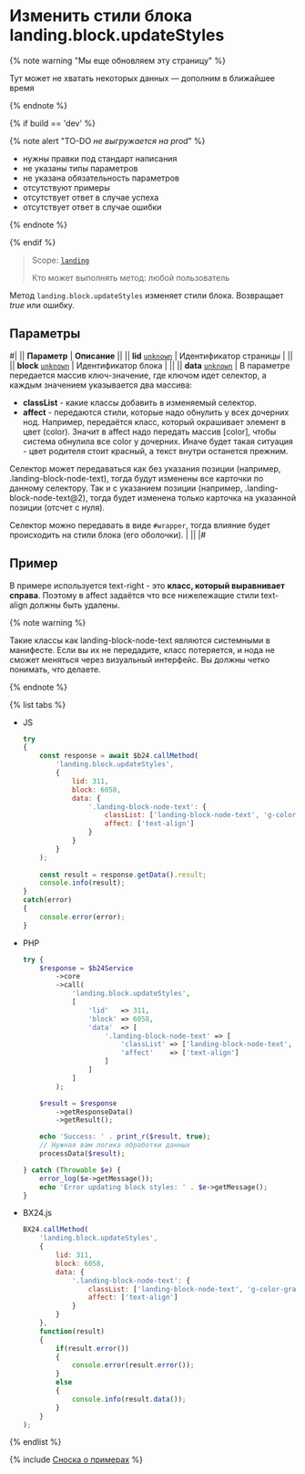 # Изменить стили блока landing.block.updateStyles

{% note warning "Мы еще обновляем эту страницу" %}

Тут может не хватать некоторых данных — дополним в ближайшее время

{% endnote %}

{% if build == 'dev' %}

{% note alert "TO-DO _не выгружается на prod_" %}

- нужны правки под стандарт написания
- не указаны типы параметров
- не указана обязательность параметров
- отсутствуют примеры
- отсутствует ответ в случае успеха
- отсутствует ответ в случае ошибки

{% endnote %}

{% endif %}

> Scope: [`landing`](../../../scopes/permissions.md)
>
> Кто может выполнять метод: любой пользователь

Метод `landing.block.updateStyles` изменяет стили блока. Возвращает _true_ или ошибку.

## Параметры

#|
|| **Параметр** | **Описание** ||
|| **lid**
[`unknown`](../../../data-types.md) | Идентификатор страницы | ||
|| **block**
[`unknown`](../../../data-types.md) | Идентификатор блока | ||
|| **data**
[`unknown`](../../../data-types.md) | В параметре передается массив ключ-значение, где ключом идет селектор, а каждым значением указывается два массива:
- **classList** - какие классы добавить в изменяемый селектор.
- **affect** - передаются стили, которые надо обнулить у всех дочерних нод. Например, передаётся класс, который окрашивает элемент в цвет (color). Значит в affect надо передать массив [color], чтобы система обнулила все color у дочерних. Иначе будет такая ситуация - цвет родителя стоит красный, а текст внутри останется прежним.

Селектор может передаваться как без указания позиции (например, .landing-block-node-text), тогда будут изменены все карточки по данному селектору. Так и с указанием позиции (например, .landing-block-node-text@2), тогда будет изменена только карточка на указанной позиции (отсчет с нуля).

Селектор можно передавать в виде `#wrapper`, тогда влияние будет происходить на стили блока (его оболочки). | ||
|#

## Пример

В примере используется text-right - это **класс, который выравнивает справа**. Поэтому в affect задаётся что все нижележащие стили text-align должны быть удалены.

{% note warning %}

Такие классы как landing-block-node-text являются системными в манифесте. Если вы их не передадите, класс потеряется, и нода не сможет меняться через визуальный интерфейс. Вы должны четко понимать, что делаете.

{% endnote %}

{% list tabs %}

- JS


    ```js
    try
    {
    	const response = await $b24.callMethod(
    		'landing.block.updateStyles',
    		{
    			lid: 311,
    			block: 6058,
    			data: {
    				'.landing-block-node-text': {
    					classList: ['landing-block-node-text', 'g-color-gray-light-v2', 'text-right'],
    					affect: ['text-align']
    				}
    			}
    		}
    	);
    	
    	const result = response.getData().result;
    	console.info(result);
    }
    catch(error)
    {
    	console.error(error);
    }
    ```

- PHP


    ```php
    try {
        $response = $b24Service
            ->core
            ->call(
                'landing.block.updateStyles',
                [
                    'lid'   => 311,
                    'block' => 6058,
                    'data'  => [
                        '.landing-block-node-text' => [
                            'classList' => ['landing-block-node-text', 'g-color-gray-light-v2', 'text-right'],
                            'affect'    => ['text-align']
                        ]
                    ]
                ]
            );
    
        $result = $response
            ->getResponseData()
            ->getResult();
    
        echo 'Success: ' . print_r($result, true);
        // Нужная вам логика обработки данных
        processData($result);
    
    } catch (Throwable $e) {
        error_log($e->getMessage());
        echo 'Error updating block styles: ' . $e->getMessage();
    }
    ```

- BX24.js

    ```js
    BX24.callMethod(
        'landing.block.updateStyles',
        {
            lid: 311,
            block: 6058,
            data: {
                '.landing-block-node-text': {
                    classList: ['landing-block-node-text', 'g-color-gray-light-v2', 'text-right'],
                    affect: ['text-align']
                }
            }
        },
        function(result)
        {
            if(result.error())
            {
                console.error(result.error());
            }
            else
            {
                console.info(result.data());
            }
        }
    );
    ```

{% endlist %}



{% include [Сноска о примерах](../../../../_includes/examples.md) %}